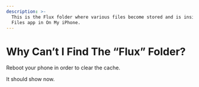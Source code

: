 ```yaml
---
description: >-
  This is the Flux folder where various files become stored and is inside the
  Files app in On My iPhone.
---
```


# Why Can’t I Find The “Flux” Folder?

Reboot your phone in order to clear the cache.

It should show now.
